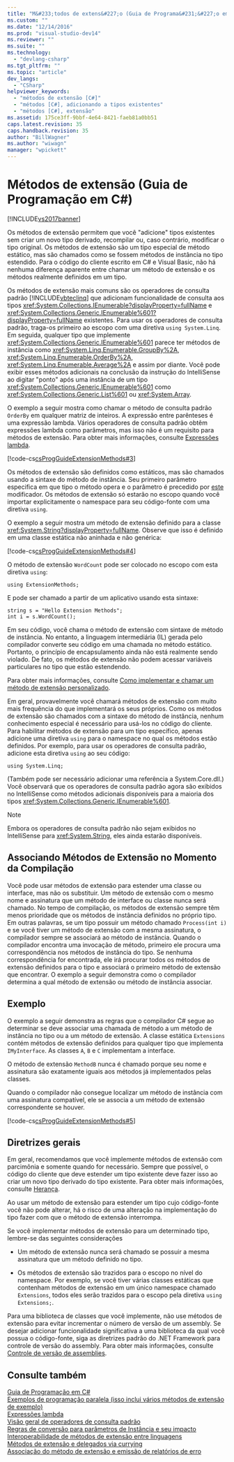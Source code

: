 ```yaml
---
title: "M&#233;todos de extens&#227;o (Guia de Programa&#231;&#227;o em C#) | Microsoft Docs"
ms.custom: ""
ms.date: "12/14/2016"
ms.prod: "visual-studio-dev14"
ms.reviewer: ""
ms.suite: ""
ms.technology: 
  - "devlang-csharp"
ms.tgt_pltfrm: ""
ms.topic: "article"
dev_langs: 
  - "CSharp"
helpviewer_keywords: 
  - "métodos de extensão [C#]"
  - "métodos [C#], adicionando a tipos existentes"
  - "métodos [C#], extensão"
ms.assetid: 175ce3ff-9bbf-4e64-8421-faeb81a0bb51
caps.latest.revision: 35
caps.handback.revision: 35
author: "BillWagner"
ms.author: "wiwagn"
manager: "wpickett"
---
```

# M&#233;todos de extens&#227;o (Guia de Programa&#231;&#227;o em C#)
[!INCLUDE[vs2017banner](../../../csharp/includes/vs2017banner.md)]

Os métodos de extensão permitem que você "adicione" tipos existentes sem criar um novo tipo derivado, recompilar ou, caso contrário, modificar o tipo original.  Os métodos de extensão são um tipo especial de método estático, mas são chamados como se fossem métodos de instância no tipo estendido.  Para o código do cliente escrito em C\# e Visual Basic, não há nenhuma diferença aparente entre chamar um método de extensão e os métodos realmente definidos em um tipo.  
  
 Os métodos de extensão mais comuns são os operadores de consulta padrão [!INCLUDE[vbteclinq](../../../csharp/includes/vbteclinq_md.md)] que adicionam funcionalidade de consulta aos tipos <xref:System.Collections.IEnumerable?displayProperty=fullName> e <xref:System.Collections.Generic.IEnumerable%601?displayProperty=fullName> existentes.  Para usar os operadores de consulta padrão, traga\-os primeiro ao escopo com uma diretiva `using System.Linq`.  Em seguida, qualquer tipo que implemente <xref:System.Collections.Generic.IEnumerable%601> parece ter métodos de instância como <xref:System.Linq.Enumerable.GroupBy%2A>, <xref:System.Linq.Enumerable.OrderBy%2A>, <xref:System.Linq.Enumerable.Average%2A> e assim por diante.  Você pode exibir esses métodos adicionais na conclusão da instrução do IntelliSense ao digitar "ponto" após uma instância de um tipo <xref:System.Collections.Generic.IEnumerable%601> como <xref:System.Collections.Generic.List%601> ou <xref:System.Array>.  
  
 O exemplo a seguir mostra como chamar o método de consulta padrão `OrderBy` em qualquer matriz de inteiros.  A expressão entre parênteses é uma expressão lambda.  Vários operadores de consulta padrão obtêm expressões lambda como parâmetros, mas isso não é um requisito para métodos de extensão.  Para obter mais informações, consulte [Expressões lambda](../../../csharp/programming-guide/statements-expressions-operators/lambda-expressions.md).  
  
 [!code-cs[csProgGuideExtensionMethods#3](../../../csharp/programming-guide/classes-and-structs/codesnippet/CSharp/extension-methods_1.cs)]  
  
 Os métodos de extensão são definidos como estáticos, mas são chamados usando a sintaxe do método de instância.  Seu primeiro parâmetro especifica em que tipo o método opera e o parâmetro é precedido por [este](../../../csharp/language-reference/keywords/this.md) modificador.  Os métodos de extensão só estarão no escopo quando você importar explicitamente o namespace para seu código\-fonte com uma diretiva `using`.  
  
 O exemplo a seguir mostra um método de extensão definido para a classe <xref:System.String?displayProperty=fullName>.  Observe que isso é definido em uma classe estática não aninhada e não genérica:  
  
 [!code-cs[csProgGuideExtensionMethods#4](../../../csharp/programming-guide/classes-and-structs/codesnippet/CSharp/extension-methods_2.cs)]  
  
 O método de extensão `WordCount` pode ser colocado no escopo com esta diretiva `using`:  
  
```  
using ExtensionMethods;  
```  
  
 E pode ser chamado a partir de um aplicativo usando esta sintaxe:  
  
```  
string s = "Hello Extension Methods";  
int i = s.WordCount();  
```  
  
 Em seu código, você chama o método de extensão com sintaxe de método de instância.  No entanto, a linguagem intermediária \(IL\) gerada pelo compilador converte seu código em uma chamada no método estático.  Portanto, o princípio de encapsulamento ainda não está realmente sendo violado.  De fato, os métodos de extensão não podem acessar variáveis particulares no tipo que estão estendendo.  
  
 Para obter mais informações, consulte [Como implementar e chamar um método de extensão personalizado](../Topic/How%20to:%20Implement%20and%20Call%20a%20Custom%20Extension%20Method%20\(C%23%20Programming%20Guide\).md).  
  
 Em geral, provavelmente você chamará métodos de extensão com muito mais frequência do que implementará os seus próprios.  Como os métodos de extensão são chamados com a sintaxe do método de instância, nenhum conhecimento especial é necessário para usá\-los no código do cliente.  Para habilitar métodos de extensão para um tipo específico, apenas adicione uma diretiva `using` para o namespace no qual os métodos estão definidos.  Por exemplo, para usar os operadores de consulta padrão, adicione esta diretiva `using` ao seu código:  
  
```  
using System.Linq;  
```  
  
 \(Também pode ser necessário adicionar uma referência a System.Core.dll.\) Você observará que os operadores de consulta padrão agora são exibidos no IntelliSense como métodos adicionais disponíveis para a maioria dos tipos <xref:System.Collections.Generic.IEnumerable%601>.  
  
> [!NOTE]
>  Embora os operadores de consulta padrão não sejam exibidos no IntelliSense para <xref:System.String>, eles ainda estarão disponíveis.  
  
## Associando Métodos de Extensão no Momento da Compilação  
 Você pode usar métodos de extensão para estender uma classe ou interface, mas não os substituir.  Um método de extensão com o mesmo nome e assinatura que um método de interface ou classe nunca será chamado.  No tempo de compilação, os métodos de extensão sempre têm menos prioridade que os métodos de instância definidos no próprio tipo.  Em outras palavras, se um tipo possuir um método chamado `Process(int i)` e se você tiver um método de extensão com a mesma assinatura, o compilador sempre se associará ao método de instância.  Quando o compilador encontra uma invocação de método, primeiro ele procura uma correspondência nos métodos de instância do tipo.  Se nenhuma correspondência for encontrada, ele irá procurar todos os métodos de extensão definidos para o tipo e associará o primeiro método de extensão que encontrar.  O exemplo a seguir demonstra como o compilador determina a qual método de extensão ou método de instância associar.  
  
## Exemplo  
 O exemplo a seguir demonstra as regras que o compilador C\# segue ao determinar se deve associar uma chamada de método a um método de instância no tipo ou a um método de extensão.  A classe estática `Extensions` contém métodos de extensão definidos para qualquer tipo que implementa `IMyInterface`.  As classes `A`, `B` e `C` implementam a interface.  
  
 O método de extensão `MethodB` nunca é chamado porque seu nome e assinatura são exatamente iguais aos métodos já implementados pelas classes.  
  
 Quando o compilador não consegue localizar um método de instância com uma assinatura compatível, ele se associa a um método de extensão correspondente se houver.  
  
 [!code-cs[csProgGuideExtensionMethods#5](../../../csharp/programming-guide/classes-and-structs/codesnippet/CSharp/extension-methods_3.cs)]  
  
## Diretrizes gerais  
 Em geral, recomendamos que você implemente métodos de extensão com parcimônia e somente quando for necessário.  Sempre que possível, o código do cliente que deve estender um tipo existente deve fazer isso ao criar um novo tipo derivado do tipo existente.  Para obter mais informações, consulte [Herança](../../../csharp/programming-guide/classes-and-structs/inheritance.md).  
  
 Ao usar um método de extensão para estender um tipo cujo código\-fonte você não pode alterar, há o risco de uma alteração na implementação do tipo fazer com que o método de extensão interrompa.  
  
 Se você implementar métodos de extensão para um determinado tipo, lembre\-se das seguintes considerações  
  
-   Um método de extensão nunca será chamado se possuir a mesma assinatura que um método definido no tipo.  
  
-   Os métodos de extensão são trazidos para o escopo no nível do namespace.  Por exemplo, se você tiver várias classes estáticas que contenham métodos de extensão em um único namespace chamado `Extensions`, todos eles serão trazidos para o escopo pela diretiva `using Extensions;`.  
  
 Para uma biblioteca de classes que você implemente, não use métodos de extensão para evitar incrementar o número de versão de um assembly.  Se desejar adicionar funcionalidade significativa a uma biblioteca da qual você possua o código\-fonte, siga as diretrizes padrão do .NET Framework para controle de versão do assembly.  Para obter mais informações, consulte [Controle de versão de assemblies](../Topic/Assembly%20Versioning.md).  
  
## Consulte também  
 [Guia de Programação em C\#](../../../csharp/programming-guide/index.md)   
 [Exemplos de programação paralela \(isso inclui vários métodos de extensão de exemplo\)](http://code.msdn.microsoft.com/Samples-for-Parallel-b4b76364)   
 [Expressões lambda](../../../csharp/programming-guide/statements-expressions-operators/lambda-expressions.md)   
 [Visão geral de operadores de consulta padrão](../../../visual-basic/programming-guide/concepts/linq/standard-query-operators-overview.md)   
 [Regras de conversão para parâmetros de Instância e seu impacto](http://go.microsoft.com/fwlink/?LinkId=112385)   
 [Interoperabilidade de métodos de extensão entre linguagens](http://go.microsoft.com/fwlink/?LinkId=112386)   
 [Métodos de extensão e delegados via currying](http://go.microsoft.com/fwlink/?LinkId=112387)   
 [Associação do método de extensão e emissão de relatórios de erro](http://go.microsoft.com/fwlink/?LinkId=112388)
